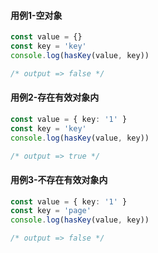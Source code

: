 #### 用例1-空对象

```typescript
const value = {}
const key = 'key'
console.log(hasKey(value, key))

/* output => false */
```

#### 用例2-存在有效对象内

```typescript
const value = { key: '1' }
const key = 'key'
console.log(hasKey(value, key))

/* output => true */
```

#### 用例3-不存在有效对象内

```typescript
const value = { key: '1' }
const key = 'page'
console.log(hasKey(value, key))

/* output => false */
```

